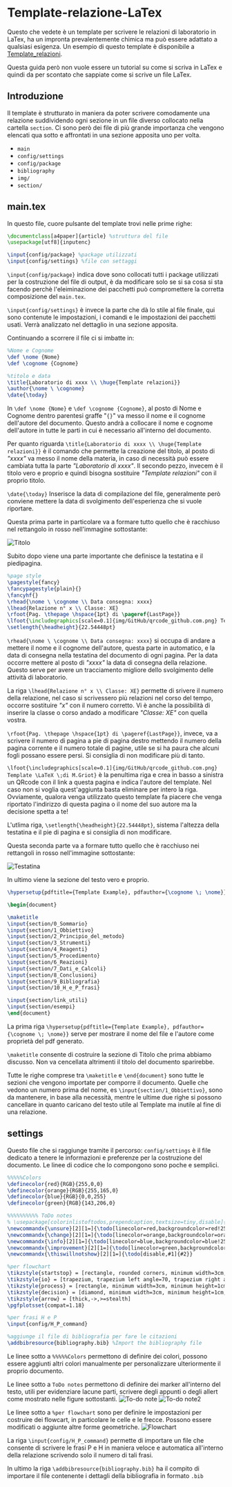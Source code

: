 # Template-relazione-LaTex

Questo che vedete è un template per scrivere le relazioni di laboratorio in LaTex, ha un impronta prevalentemente chimica ma può essere adattato a qualsiasi esigenza.
Un esempio di questo template è disponibile a [Template_relazioni](https://github.com/MGriot/Template-relazione-LaTex/blob/master/.out/main.pdf).

Questa guida però non vuole essere un tutorial su come si scriva in LaTex e quindi da per scontato che sappiate come si scrive un file LaTex.

## Introduzione
Il template è strutturato in maniera da poter scrivere comodamente una relazione suddividendo ogni sezione in un file diverso collocato nella cartella `section`.
Ci sono però dei file di più grande importanza che vengono elencati qua sotto e affrontati in una sezione apposita uno per volta.
* `main`
* `config/settings`
* `config/package`
* `bibliography`
* `img/`
* `section/`

## main.tex
In questo file, cuore pulsante del template trovi nelle prime righe:
```LaTex
\documentclass[a4paper]{article} %struttura del file
\usepackage[utf8]{inputenc}

\input{config/package} %package utilizzati
\input{config/settings} %file con settaggi
```

`\input{config/package}` indica dove sono collocati tutti i package utilizzati per la costruzione del file di output, è da modificare solo se si sa cosa si sta facendo perchè l'eleiminazione dei pacchetti può compromettere la corretta composizione del `main.tex`.

`\input{config/settings}` è invece la parte che dà lo stile al file finale, qui sono contenute le impostazioni, i comandi e le impostazioni dei pacchetti usati. Verrà analizzato nel dettaglio in una sezione apposita.

Continuando a scorrere il file ci si imbatte in:

```LaTex
%Nome e Cognome 
\def \nome {Nome}
\def \cognome {Cognome}

%titolo e data
\title{Laboratorio di xxxx \\ \huge{Template relazioni}}
\author{\nome \ \cognome}
\date{\today}
```
In `\def \nome {Nome}` e `\def \cognome {Cognome}`, al posto di Nome  e Cognome dentro parentesi graffe "`{}`" va messo il nome e il cognome dell'autore del documento. Questo andrà a collocare il nome e cognome dell'autore in tutte le parti in cui è necessario all'interno del documento.

Per quanto riguarda `\title{Laboratorio di xxxx \\ \huge{Template relazioni}}` è il comando che permette la creazione del titolo, al posto di _"xxxx"_ va messo il nome della materia, in caso di necessità può essere cambiata tutta la parte _"Laboratorio di xxxx"_. Il secondo pezzo, invecem è il titolo vero e proprio e quindi bisogna sostituire _"Template relazioni"_ con il proprio titolo. 

`\date{\today}` Inserisce la data di compilazione del file, generalmente però conviene mettere la data di svolgimento dell'esperienza che si vuole riportare.

Questa prima parte in particolare va a formare tutto quello che è racchiuso nel rettangolo in rosso nell'immagine sottostante:

![Titolo](img/GitHub/titolo.png)


Subito dopo viene una parte importante che definisce la testatina e il piedipagina.
```LaTex
%page style
\pagestyle{fancy}
\fancypagestyle{plain}{}
\fancyhf{}
\rhead{\nome \ \cognome \\ Data consegna: xxxx}
\lhead{Relazione n° x \\ Classe: XE}
\rfoot{Pag. \thepage \hspace{1pt} di \pageref{LastPage}}
\lfoot{\includegraphics[scale=0.1]{img/GitHub/qrcode_github.com.png} Template \LaTeX \;di M.Griot}
\setlength{\headheight}{22.54448pt}
```

`\rhead{\nome \ \cognome \\ Data consegna: xxxx}` si occupa di andare a mettere il nome e il cognome dell'autore, questa parte in automatico, e la data di consegna nella testatina del documento di ogni pagina. Per la data occorre mettere al posto di _"xxxx"_ la data di consegna della relazione. Questo serve per avere un tracciamento migliore dello svolgimento delle attività di laboratorio.

La riga `\lhead{Relazione n° x \\ Classe: XE}` permette di srivere il numero della relazione, nel caso si scrivessero più relazioni nel corso del tempo, occorre sostituire _"x"_ con il numero corretto. Vi è anche la possibilità di inserire la classe o corso andado a modificare _"Classe: XE"_ con quella vostra.

`\rfoot{Pag. \thepage \hspace{1pt} di \pageref{LastPage}}`, invece, va a scrivere il numero di pagina a pie di pagina destro mettendo il numero della pagina corrente e il numero totale di pagine, utile se si ha paura che alcuni fogli possano essere persi. Si consiglia di non modificare più di tanto.

`\lfoot{\includegraphics[scale=0.1]{img/GitHub/qrcode_github.com.png} Template \LaTeX \;di M.Griot}` è la penultima riga e crea in basso a sinistra un QRcode con il link a questa pagina e indica l'autore del template. Nel caso non si voglia quest'aggiunta basta eliminare per intero la riga. Ovviamente, qualora venga utilizzato questo template fa piacere che venga riportato l'indirizzo di questa pagina o il nome del suo autore ma la decisione spetta a te!

L'utlima riga, `\setlength{\headheight}{22.54448pt}`, sistema l'altezza della testatina e il pie di pagina e si consiglia di non modificare.

Questa seconda parte va a formare tutto quello che è racchiuso nei rettangoli in rosso nell'immagine sottostante:

![Testatina](img/GitHub/testatina_e_piedipagina.png)

In ultimo viene la sezione del testo vero e proprio.
```LaTex
\hypersetup{pdftitle={Template Example}, pdfauthor={\cognome \; \nome}}

\begin{document}

\maketitle 
\input{section/0_Sommario} 
\input{section/1_Obbiettivo}
\input{section/2_Principio_del_metodo}
\input{section/3_Strumenti}
\input{section/4_Reagenti}
\input{section/5_Procedimento}
\input{section/6_Reazioni}
\input{section/7_Dati_e_Calcoli}
\input{section/8_Conclusioni}
\input{section/9_Bibliografia}
\input{section/10_H_e_P_frasi} 

\input{section/link_utili}
\input{section/esempi}
\end{document}
```
La prima riga `\hypersetup{pdftitle={Template Example}, pdfauthor={\cognome \; \nome}}` serve per mostrare il nome del file e l'autore come proprietà del pdf generato.

`\maketitle` consente di costruire la sezione di Titolo che prima abbiamo discusso. Non va cencellata altrimenti il titolo del documento sparirebbe.

Tutte le righe comprese tra `\maketitle` e `\end{document}` sono tutte le sezioni che vengono importate per comporre il documento. Quelle che vedono un numero prima del nome, es `\input{section/1_Obbiettivo}`, sono da mantenere, in base alla necessità, mentre le ultime due righe si possono cancellare in quanto caricano del testo utile al Template ma inutile al fine di una relazione.

## settings
Questo file che si raggiunge tramite il percorso: `config/settings` è il file dedicato a tenere le informazioni e preferenze per la costruzione del documento.
Le linee di codice che lo compongono sono poche e semplici.

```LaTex
%%%%%Colors
\definecolor{red}{RGB}{255,0,0}
\definecolor{orange}{RGB}{255,165,0}
\definecolor{blue}{RGB}{0,0,255}
\definecolor{green}{RGB}{143,206,0}

%%%%%%%%%% ToDo notes
% \usepackage[colorinlistoftodos,prependcaption,textsize=tiny,disable]{todonotes}
\newcommandx{\unsure}[2][1=]{\todo[linecolor=red,backgroundcolor=red!25,bordercolor=red,#1]{#2}}
\newcommandx{\change}[2][1=]{\todo[linecolor=orange,backgroundcolor=orange!25,bordercolor=orange,#1]{#2}}
\newcommandx{\info}[2][1=]{\todo[linecolor=blue,backgroundcolor=blue!25,bordercolor=blue,#1]{#2}}
\newcommandx{\improvement}[2][1=]{\todo[linecolor=green,backgroundcolor=green!25,bordercolor=green,#1]{#2}}
\newcommandx{\thiswillnotshow}[2][1=]{\todo[disable,#1]{#2}}

%per flowchart
\tikzstyle{startstop} = [rectangle, rounded corners, minimum width=3cm, minimum height=1cm,text centered, draw=black, fill=red!30]
\tikzstyle{io} = [trapezium, trapezium left angle=70, trapezium right angle=110, minimum width=3cm, minimum height=1cm, text centered, draw=black, fill=blue!30]
\tikzstyle{process} = [rectangle, minimum width=3cm, minimum height=1cm, text centered, draw=black, fill=orange!30]
\tikzstyle{decision} = [diamond, minimum width=3cm, minimum height=1cm, text centered, draw=black, fill=green!30]
\tikzstyle{arrow} = [thick,->,>=stealth]
\pgfplotsset{compat=1.18}

%per frasi H e P
\input{config/H_P_command}

%aggiunge il file di bibliografia per fare le citazioni
\addbibresource{bibliography.bib} %Import the bibliography file
```
Le linee sotto a `%%%%%Colors` permettono di definire dei colori, possono essere aggiunti altri colori manualmente per personalizzare ulteriormente il proprio documento.

Le linee sotto a `ToDo notes` permettono di definire dei marker all'interno del testo, utili per evidenziare lacune parti, scrivere degli appunti o degli allert come mostrato nelle figure sottostanti.
![To-do note](img/GitHub/todo_note.png)
![To-do note2](img/GitHub/todo_note2.png)


Le linee sotto a `%per flowchart` sono per definire le impostazioni per costruire dei flowcart, in particolare le celle e le frecce. Possono essere modificati o aggiunte altre forme geometriche.
![Flowchart](img/GitHub/flowchart.png)

La riga `\input{config/H_P_command}` permette di importare un file che consente di scrivere le frasi P e H in maniera veloce e automatica all'interno della relazione scrivendo solo il numero di tali frasi.

In ultimo la riga `\addbibresource{bibliography.bib}` ha il compito di importare il file contenente i dettagli della bibliografia in formato `.bib`
